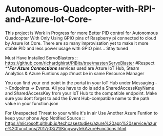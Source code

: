 # Autonomous-Quadcopter-with-RPI-and-Azure-Iot-Core-
This project is Work in Progress for more Better PID control for Autonomous Quadcopter With Only Using GPIO pins of Raspberry pi connected to cloud by Azure Iot Core.  There are so many improvisation yet to make it more stable PID and less power usage with GPIO pins .. Stay tuned 

Must Have Installed ServoBlasters :: https://github.com/richardghirst/PiBits/tree/master/ServoBlaster #Respect
*****For Azure Connections***
services used are 
Azure IoT Hub,
      Steam Analytics
    & Azure Funtions app
#must be in same Resource Manager

You can find your end point in the portal in your IoT Hub under Messaging -> Endpoints -> Events.
All you have to do is add a SharedAccessKeyName and SharedAccessKey from your IoT Hub to the compatible endpoint.
Make sure you dont forget to add the Event Hub-compatible name to the path value in your function.json

For Unexpected Threat to your while it's in air Use Another Azure Funtion to keep your phone App Notified
Source :: https://microsoft.github.io/techcasestudies/azure%20app%20service/azure%20functions/2017/03/21/KingwaytekAzureFunctions.html

